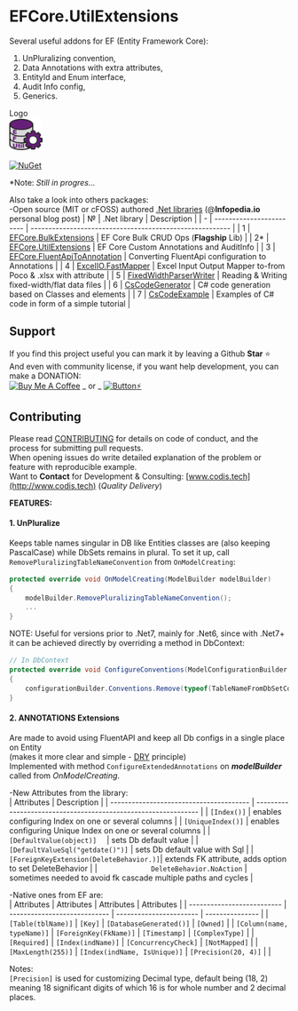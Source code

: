 # EFCore.UtilExtensions
Several useful addons for EF (Entity Framework Core):  
1. UnPluralizing convention,
1. Data Annotations with extra attributes,
2. EntityId and Enum interface,
3. Audit Info config,
4. Generics.

Logo  
<img src="EFCoreUtilLogo.png" height=60>

[![NuGet](https://img.shields.io/npm/l/express.svg)](https://github.com/borisdj/EFCore.UtilExtensions/blob/master/LICENSE)  

*Note: *Still in progres...*

Also take a look into others packages:</br>
-Open source (MIT or cFOSS) authored [.Net libraries](https://infopedia.io/dot-net-libraries/) (@**Infopedia.io** personal blog post)
| №  | .Net library             | Description                                              |
| -  | ------------------------ | -------------------------------------------------------- |
| 1  | [EFCore.BulkExtensions](https://github.com/borisdj/EFCore.BulkExtensions) | EF Core Bulk CRUD Ops (**Flagship** Lib) |
| 2* | [EFCore.UtilExtensions](https://github.com/borisdj/EFCore.UtilExtensions) | EF Core Custom Annotations and AuditInfo |
| 3  | [EFCore.FluentApiToAnnotation](https://github.com/borisdj/EFCore.FluentApiToAnnotation) | Converting FluentApi configuration to Annotations |
| 4  | [ExcelIO.FastMapper](https://github.com/borisdj/ExcelIO.FastMapper) | Excel Input Output Mapper to-from Poco & .xlsx with attribute |
| 5  | [FixedWidthParserWriter](https://github.com/borisdj/FixedWidthParserWriter) | Reading & Writing fixed-width/flat data files |
| 6  | [CsCodeGenerator](https://github.com/borisdj/CsCodeGenerator) | C# code generation based on Classes and elements |
| 7  | [CsCodeExample](https://github.com/borisdj/CsCodeExample) | Examples of C# code in form of a simple tutorial |

## Support
If you find this project useful you can mark it by leaving a Github **Star** :star:  
And even with community license, if you want help development, you can make a DONATION:  
[<img src="https://www.buymeacoffee.com/assets/img/custom_images/yellow_img.png" alt="Buy Me A Coffee" height=28>](https://www.buymeacoffee.com/boris.dj) _ or _ 
[![Button](https://img.shields.io/badge/donate-Bitcoin-orange.svg?logo=bitcoin):zap:](https://borisdj.net/donation/donate-btc.html)

## Contributing
Please read [CONTRIBUTING](CONTRIBUTING.md) for details on code of conduct, and the process for submitting pull requests.  
When opening issues do write detailed explanation of the problem or feature with reproducible example.  
Want to **Contact** for Development & Consulting: [www.codis.tech](http://www.codis.tech) (*Quality Delivery*) 

**FEATURES:**

#### 1. **UnPluralize**
Keeps table names singular in DB like Entities classes are (also keeping PascalCase) while DbSets remains in plural.
To set it up, call `RemovePluralizingTableNameConvention` from `OnModelCreating`:
```C#
protected override void OnModelCreating(ModelBuilder modelBuilder)
{
    modelBuilder.RemovePluralizingTableNameConvention();
    ...
}
```
NOTE: Useful for versions prior to .Net7, mainly for .Net6, since with .Net7+ it can be achieved directly by overriding a method in DbContext:
```C#
// In DbContext
protected override void ConfigureConventions(ModelConfigurationBuilder configurationBuilder)
{
    configurationBuilder.Conventions.Remove(typeof(TableNameFromDbSetConvention));
}
```

#### 2. ANNOTATIONS Extensions  
Are made to avoid using FluentAPI and keep all Db configs in a single place on Entity  
(makes it more clear and simple - [DRY](https://en.wikipedia.org/wiki/Don%27t_repeat_yourself) principle)  
Implemented with method `ConfigureExtendedAnnotations` on ***modelBuilder*** called from *OnModelCreating*.
    
-New Attributes from the library:  
| Attributes                              | Description                                                    |
| --------------------------------------- | -------------------------------------------------------------- |
| `[Index()]`                             | enables configuring Index on one or several columns            |
| `[UniqueIndex()]`                       | enables configuring Unique Index on one or several columns     |
| `[DefaultValue(object)]  `              | sets Db default value                                          |
| `[DefaultValueSql("getdate()")]`        | sets Db default value with Sql                                 |
| `[ForeignKeyExtension(DeleteBehavior.)]`| extends FK attribute, adds option to set DeleteBehavior        |
| `             DeleteBehavior.NoAction`  | sometimes needed to avoid fk cascade multiple paths and cycles |

-Native ones from EF are:  
| Attributes                 | Attributes                   |  Attributes             |  Attributes     |
| -------------------------- | ---------------------------- | ----------------------- | --------------- |
| `[Table(tblName)]`         | `[Key]`                      | `[DatabaseGenerated()]` | `[Owned]`       |
| `[Column(name, typeName)]` | `[ForeignKey(FkName)]`       | `[Timestamp]`           | `[ComplexType]` |
| `[Required]`               | `[Index(indName)]`           | `[ConcurrencyCheck]`    | `[NotMapped]`   |
| `[MaxLength(255)]`         | `[Index(indName, IsUnique)]` | `[Precision(20, 4)]`    |                 |

Notes:  
`[Precision]` is used for customizing Decimal type, default being (18, 2) meaning 18 significant digits of which 16 is for whole number and 2 decimal places.

